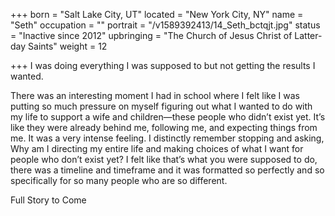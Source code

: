 +++
born = "Salt Lake City, UT"
located = "New York City, NY"
name = "Seth"
occupation = ""
portrait = "/v1589392413/14_Seth_bctqjt.jpg"
status = "Inactive since 2012"
upbringing = "The Church of Jesus Christ of Latter-day Saints"
weight = 12

+++
I was doing everything I was supposed to but not getting the results I wanted.

There was an interesting moment I had in school where I felt like I was putting so much pressure on myself figuring out what I wanted to do with my life to support a wife and children—these people who didn’t exist yet. It’s like they were already behind me, following me, and expecting things from me. It was a very intense feeling. I distinctly remember stopping and asking, Why am I directing my entire life and making choices of what I want for people who don’t exist yet? I felt like that’s what you were supposed to do, there was a timeline and timeframe and it was formatted so perfectly and so specifically for so many people who are so different.

Full Story to Come